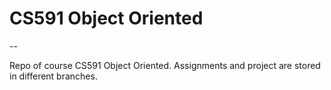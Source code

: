 # CS591 Object Oriented
--

Repo of course CS591 Object Oriented. Assignments and project are stored in different branches.